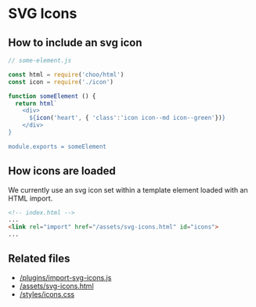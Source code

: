 # SVG Icons

## How to include an svg icon

```js
// some-element.js

const html = require('choo/html')
const icon = require('./icon')

function someElement () {
  return html`
    <div>
      ${icon('heart', { 'class':'icon icon--md icon--green'})}
    </div>
}

module.exports = someElement

```

## How icons are loaded

We currently use an svg icon set within a template element loaded with an HTML import.

```html
<!-- index.html -->
...
<link rel="import" href="/assets/svg-icons.html" id="icons">
...
```
## Related files

- [/plugins/import-svg-icons.js](/plugins/import-svg-icons.js)
- [/assets/svg-icons.html](/assets/svg-icons.html)
- [/styles/icons.css](/assets/svg-icons.html)

